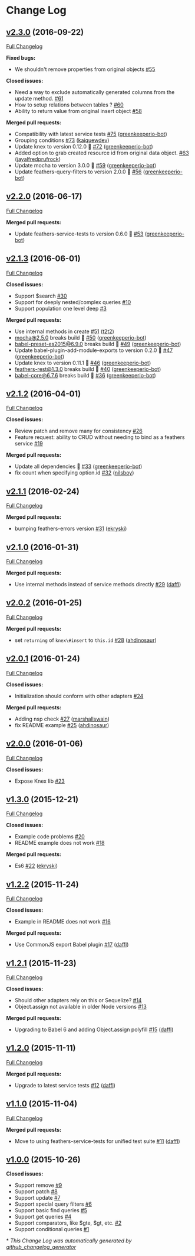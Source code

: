 # Change Log

## [v2.3.0](https://github.com/feathersjs/feathers-knex/tree/v2.3.0) (2016-09-22)
[Full Changelog](https://github.com/feathersjs/feathers-knex/compare/v2.2.0...v2.3.0)

**Fixed bugs:**

- We shouldn't remove properties from original objects [\#55](https://github.com/feathersjs/feathers-knex/issues/55)

**Closed issues:**

- Need a way to exclude automatically generated columns from the update method.  [\#61](https://github.com/feathersjs/feathers-knex/issues/61)
- How to setup relations between tables ? [\#60](https://github.com/feathersjs/feathers-knex/issues/60)
- Ability to return value from original insert object [\#58](https://github.com/feathersjs/feathers-knex/issues/58)

**Merged pull requests:**

- Compatibility with latest service tests [\#75](https://github.com/feathersjs/feathers-knex/pull/75) ([greenkeeperio-bot](https://github.com/greenkeeperio-bot))
- Grouping conditions [\#73](https://github.com/feathersjs/feathers-knex/pull/73) ([kaiquewdev](https://github.com/kaiquewdev))
- Update knex to version 0.12.0 🚀 [\#72](https://github.com/feathersjs/feathers-knex/pull/72) ([greenkeeperio-bot](https://github.com/greenkeeperio-bot))
- Added option to grab created resource id from original data object. [\#63](https://github.com/feathersjs/feathers-knex/pull/63) ([jayalfredprufrock](https://github.com/jayalfredprufrock))
- Update mocha to version 3.0.0 🚀 [\#59](https://github.com/feathersjs/feathers-knex/pull/59) ([greenkeeperio-bot](https://github.com/greenkeeperio-bot))
- Update feathers-query-filters to version 2.0.0 🚀 [\#56](https://github.com/feathersjs/feathers-knex/pull/56) ([greenkeeperio-bot](https://github.com/greenkeeperio-bot))

## [v2.2.0](https://github.com/feathersjs/feathers-knex/tree/v2.2.0) (2016-06-17)
[Full Changelog](https://github.com/feathersjs/feathers-knex/compare/v2.1.3...v2.2.0)

**Merged pull requests:**

- Update feathers-service-tests to version 0.6.0 🚀 [\#53](https://github.com/feathersjs/feathers-knex/pull/53) ([greenkeeperio-bot](https://github.com/greenkeeperio-bot))

## [v2.1.3](https://github.com/feathersjs/feathers-knex/tree/v2.1.3) (2016-06-01)
[Full Changelog](https://github.com/feathersjs/feathers-knex/compare/v2.1.2...v2.1.3)

**Closed issues:**

- Support $search [\#30](https://github.com/feathersjs/feathers-knex/issues/30)
- Support for deeply nested/complex queries [\#10](https://github.com/feathersjs/feathers-knex/issues/10)
- Support population one level deep [\#3](https://github.com/feathersjs/feathers-knex/issues/3)

**Merged pull requests:**

- Use internal methods in create [\#51](https://github.com/feathersjs/feathers-knex/pull/51) ([t2t2](https://github.com/t2t2))
- mocha@2.5.0 breaks build 🚨 [\#50](https://github.com/feathersjs/feathers-knex/pull/50) ([greenkeeperio-bot](https://github.com/greenkeeperio-bot))
- babel-preset-es2015@6.9.0 breaks build 🚨 [\#49](https://github.com/feathersjs/feathers-knex/pull/49) ([greenkeeperio-bot](https://github.com/greenkeeperio-bot))
- Update babel-plugin-add-module-exports to version 0.2.0 🚀 [\#47](https://github.com/feathersjs/feathers-knex/pull/47) ([greenkeeperio-bot](https://github.com/greenkeeperio-bot))
- Update knex to version 0.11.1 🚀 [\#46](https://github.com/feathersjs/feathers-knex/pull/46) ([greenkeeperio-bot](https://github.com/greenkeeperio-bot))
- feathers-rest@1.3.0 breaks build 🚨 [\#40](https://github.com/feathersjs/feathers-knex/pull/40) ([greenkeeperio-bot](https://github.com/greenkeeperio-bot))
- babel-core@6.7.6 breaks build 🚨 [\#36](https://github.com/feathersjs/feathers-knex/pull/36) ([greenkeeperio-bot](https://github.com/greenkeeperio-bot))

## [v2.1.2](https://github.com/feathersjs/feathers-knex/tree/v2.1.2) (2016-04-01)
[Full Changelog](https://github.com/feathersjs/feathers-knex/compare/v2.1.1...v2.1.2)

**Closed issues:**

- Review patch and remove many for consistency [\#26](https://github.com/feathersjs/feathers-knex/issues/26)
- Feature request: ability to CRUD without needing to bind as a feathers service [\#19](https://github.com/feathersjs/feathers-knex/issues/19)

**Merged pull requests:**

- Update all dependencies 🌴 [\#33](https://github.com/feathersjs/feathers-knex/pull/33) ([greenkeeperio-bot](https://github.com/greenkeeperio-bot))
- fix count when specifying option.id [\#32](https://github.com/feathersjs/feathers-knex/pull/32) ([nilsboy](https://github.com/nilsboy))

## [v2.1.1](https://github.com/feathersjs/feathers-knex/tree/v2.1.1) (2016-02-24)
[Full Changelog](https://github.com/feathersjs/feathers-knex/compare/v2.1.0...v2.1.1)

**Merged pull requests:**

- bumping feathers-errors version [\#31](https://github.com/feathersjs/feathers-knex/pull/31) ([ekryski](https://github.com/ekryski))

## [v2.1.0](https://github.com/feathersjs/feathers-knex/tree/v2.1.0) (2016-01-31)
[Full Changelog](https://github.com/feathersjs/feathers-knex/compare/v2.0.2...v2.1.0)

**Merged pull requests:**

- Use internal methods instead of service methods directly [\#29](https://github.com/feathersjs/feathers-knex/pull/29) ([daffl](https://github.com/daffl))

## [v2.0.2](https://github.com/feathersjs/feathers-knex/tree/v2.0.2) (2016-01-25)
[Full Changelog](https://github.com/feathersjs/feathers-knex/compare/v2.0.1...v2.0.2)

**Merged pull requests:**

- set `returning` of `knex\#insert` to `this.id` [\#28](https://github.com/feathersjs/feathers-knex/pull/28) ([ahdinosaur](https://github.com/ahdinosaur))

## [v2.0.1](https://github.com/feathersjs/feathers-knex/tree/v2.0.1) (2016-01-24)
[Full Changelog](https://github.com/feathersjs/feathers-knex/compare/v2.0.0...v2.0.1)

**Closed issues:**

- Initialization should conform with other adapters [\#24](https://github.com/feathersjs/feathers-knex/issues/24)

**Merged pull requests:**

- Adding nsp check [\#27](https://github.com/feathersjs/feathers-knex/pull/27) ([marshallswain](https://github.com/marshallswain))
- fix README example [\#25](https://github.com/feathersjs/feathers-knex/pull/25) ([ahdinosaur](https://github.com/ahdinosaur))

## [v2.0.0](https://github.com/feathersjs/feathers-knex/tree/v2.0.0) (2016-01-06)
[Full Changelog](https://github.com/feathersjs/feathers-knex/compare/v1.3.0...v2.0.0)

**Closed issues:**

- Expose Knex lib [\#23](https://github.com/feathersjs/feathers-knex/issues/23)

## [v1.3.0](https://github.com/feathersjs/feathers-knex/tree/v1.3.0) (2015-12-21)
[Full Changelog](https://github.com/feathersjs/feathers-knex/compare/v1.2.2...v1.3.0)

**Closed issues:**

- Example code problems [\#20](https://github.com/feathersjs/feathers-knex/issues/20)
- README example does not work [\#18](https://github.com/feathersjs/feathers-knex/issues/18)

**Merged pull requests:**

- Es6 [\#22](https://github.com/feathersjs/feathers-knex/pull/22) ([ekryski](https://github.com/ekryski))

## [v1.2.2](https://github.com/feathersjs/feathers-knex/tree/v1.2.2) (2015-11-24)
[Full Changelog](https://github.com/feathersjs/feathers-knex/compare/v1.2.1...v1.2.2)

**Closed issues:**

- Example in README does not work [\#16](https://github.com/feathersjs/feathers-knex/issues/16)

**Merged pull requests:**

- Use CommonJS export Babel plugin [\#17](https://github.com/feathersjs/feathers-knex/pull/17) ([daffl](https://github.com/daffl))

## [v1.2.1](https://github.com/feathersjs/feathers-knex/tree/v1.2.1) (2015-11-23)
[Full Changelog](https://github.com/feathersjs/feathers-knex/compare/v1.2.0...v1.2.1)

**Closed issues:**

- Should other adapters rely on this or Sequelize? [\#14](https://github.com/feathersjs/feathers-knex/issues/14)
- Object.assign not available in older Node versions [\#13](https://github.com/feathersjs/feathers-knex/issues/13)

**Merged pull requests:**

- Upgrading to Babel 6 and adding Object.assign polyfill [\#15](https://github.com/feathersjs/feathers-knex/pull/15) ([daffl](https://github.com/daffl))

## [v1.2.0](https://github.com/feathersjs/feathers-knex/tree/v1.2.0) (2015-11-11)
[Full Changelog](https://github.com/feathersjs/feathers-knex/compare/v1.1.0...v1.2.0)

**Merged pull requests:**

- Upgrade to latest service tests [\#12](https://github.com/feathersjs/feathers-knex/pull/12) ([daffl](https://github.com/daffl))

## [v1.1.0](https://github.com/feathersjs/feathers-knex/tree/v1.1.0) (2015-11-04)
[Full Changelog](https://github.com/feathersjs/feathers-knex/compare/v1.0.0...v1.1.0)

**Merged pull requests:**

- Move to using feathers-service-tests for unified test suite [\#11](https://github.com/feathersjs/feathers-knex/pull/11) ([daffl](https://github.com/daffl))

## [v1.0.0](https://github.com/feathersjs/feathers-knex/tree/v1.0.0) (2015-10-26)
**Closed issues:**

- Support remove [\#9](https://github.com/feathersjs/feathers-knex/issues/9)
- Support patch [\#8](https://github.com/feathersjs/feathers-knex/issues/8)
- Support update [\#7](https://github.com/feathersjs/feathers-knex/issues/7)
- Support special query filters [\#6](https://github.com/feathersjs/feathers-knex/issues/6)
- Support basic find queries [\#5](https://github.com/feathersjs/feathers-knex/issues/5)
- Support get queries [\#4](https://github.com/feathersjs/feathers-knex/issues/4)
- Support comparators, like $gte, $gt, etc. [\#2](https://github.com/feathersjs/feathers-knex/issues/2)
- Support conditional queries [\#1](https://github.com/feathersjs/feathers-knex/issues/1)



\* *This Change Log was automatically generated by [github_changelog_generator](https://github.com/skywinder/Github-Changelog-Generator)*